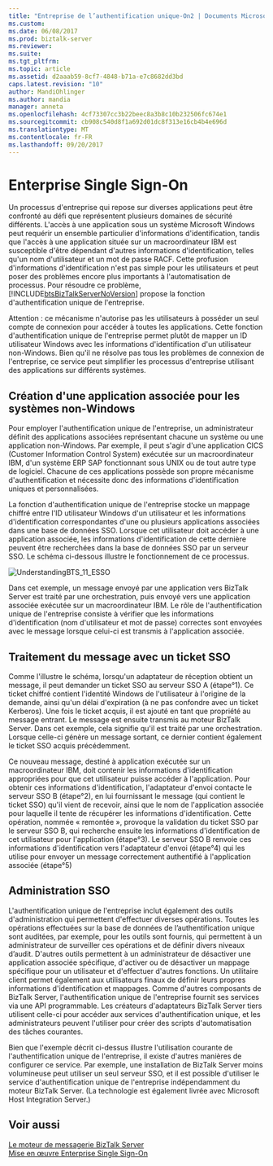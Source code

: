 ```yaml
---
title: "Entreprise de l’authentification unique-On2 | Documents Microsoft"
ms.custom: 
ms.date: 06/08/2017
ms.prod: biztalk-server
ms.reviewer: 
ms.suite: 
ms.tgt_pltfrm: 
ms.topic: article
ms.assetid: d2aaab59-8cf7-4848-b71a-e7c8682dd3bd
caps.latest.revision: "10"
author: MandiOhlinger
ms.author: mandia
manager: anneta
ms.openlocfilehash: 4cf73307cc3b22beec8a3b8c10b232506fc674e1
ms.sourcegitcommit: cb908c540d8f1a692d01dc8f313e16cb4b4e696d
ms.translationtype: MT
ms.contentlocale: fr-FR
ms.lasthandoff: 09/20/2017
---
```

# <a name="enterprise-single-sign-on"></a>Enterprise Single Sign-On
Un processus d'entreprise qui repose sur diverses applications peut être confronté au défi que représentent plusieurs domaines de sécurité différents. L'accès à une application sous un système Microsoft Windows peut requérir un ensemble particulier d'informations d'identification, tandis que l'accès à une application située sur un macroordinateur IBM est susceptible d'être dépendant d'autres informations d'identification, telles qu'un nom d'utilisateur et un mot de passe RACF. Cette profusion d'informations d'identification n'est pas simple pour les utilisateurs et peut poser des problèmes encore plus importants à l'automatisation de processus. Pour résoudre ce problème, [!INCLUDE[btsBizTalkServerNoVersion](../includes/btsbiztalkservernoversion-md.md)] propose la fonction d'authentification unique de l'entreprise.  
  
 Attention : ce mécanisme n'autorise pas les utilisateurs à posséder un seul compte de connexion pour accéder à toutes les applications. Cette fonction d'authentification unique de l'entreprise permet plutôt de mapper un ID utilisateur Windows avec les informations d'identification d'un utilisateur non-Windows. Bien qu'il ne résolve pas tous les problèmes de connexion de l'entreprise, ce service peut simplifier les processus d'entreprise utilisant des applications sur différents systèmes.  
  
## <a name="creating-affiliate-application-for-non-windows-systems"></a>Création d'une application associée pour les systèmes non-Windows  
 Pour employer l'authentification unique de l'entreprise, un administrateur définit des applications associées représentant chacune un système ou une application non-Windows. Par exemple, il peut s'agir d'une application CICS (Customer Information Control System) exécutée sur un macroordinateur IBM, d'un système ERP SAP fonctionnant sous UNIX ou de tout autre type de logiciel. Chacune de ces applications possède son propre mécanisme d'authentification et nécessite donc des informations d'identification uniques et personnalisées.  
  
 La fonction d'authentification unique de l'entreprise stocke un mappage chiffré entre l'ID utilisateur Windows d'un utilisateur et les informations d'identification correspondantes d'une ou plusieurs applications associées dans une base de données SSO. Lorsque cet utilisateur doit accéder à une application associée, les informations d'identification de cette dernière peuvent être recherchées dans la base de données SSO par un serveur SSO. Le schéma ci-dessous illustre le fonctionnement de ce processus.  
  
 ![](../core/media/understandingbts-11-esso.gif "UnderstandingBTS_11_ESSO")  
  
 Dans cet exemple, un message envoyé par une application vers BizTalk Server est traité par une orchestration, puis envoyé vers une application associée exécutée sur un macroordinateur IBM. Le rôle de l'authentification unique de l'entreprise consiste à vérifier que les informations d'identification (nom d'utilisateur et mot de passe) correctes sont envoyées avec le message lorsque celui-ci est transmis à l'application associée.  
  
## <a name="message-processing-with-an-sso-ticket"></a>Traitement du message avec un ticket SSO  
 Comme l'illustre le schéma, lorsqu'un adaptateur de réception obtient un message, il peut demander un ticket SSO au serveur SSO A (étape°1). Ce ticket chiffré contient l'identité Windows de l'utilisateur à l'origine de la demande, ainsi qu'un délai d'expiration (à ne pas confondre avec un ticket Kerberos). Une fois le ticket acquis, il est ajouté en tant que propriété au message entrant. Le message est ensuite transmis au moteur BizTalk Server. Dans cet exemple, cela signifie qu'il est traité par une orchestration. Lorsque celle-ci génère un message sortant, ce dernier contient également le ticket SSO acquis précédemment.  
  
 Ce nouveau message, destiné à application exécutée sur un macroordinateur IBM, doit contenir les informations d'identification appropriées pour que cet utilisateur puisse accéder à l'application. Pour obtenir ces informations d'identification, l'adaptateur d'envoi contacte le serveur SSO B (étape°2), en lui fournissant le message (qui contient le ticket SSO) qu'il vient de recevoir, ainsi que le nom de l'application associée pour laquelle il tente de récupérer les informations d'identification. Cette opération, nommée « remontée », provoque la validation du ticket SSO par le serveur SSO B, qui recherche ensuite les informations d'identification de cet utilisateur pour l'application (étape°3). Le serveur SSO B renvoie ces informations d'identification vers l'adaptateur d'envoi (étape°4) qui les utilise pour envoyer un message correctement authentifié à l'application associée (étape°5)  
  
## <a name="administering-sso"></a>Administration SSO  
 L'authentification unique de l'entreprise inclut également des outils d'administration qui permettent d'effectuer diverses opérations. Toutes les opérations effectuées sur la base de données de l’authentification unique sont auditées, par exemple, pour les outils sont fournis, qui permettent à un administrateur de surveiller ces opérations et de définir divers niveaux d’audit. D'autres outils permettent à un administrateur de désactiver une application associée spécifique, d'activer ou de désactiver un mappage spécifique pour un utilisateur et d'effectuer d'autres fonctions. Un utilitaire client permet également aux utilisateurs finaux de définir leurs propres informations d'identification et mappages. Comme d'autres composants de BizTalk Server, l'authentification unique de l'entreprise fournit ses services via une API programmable. Les créateurs d'adaptateurs BizTalk Server tiers utilisent celle-ci pour accéder aux services d'authentification unique, et les administrateurs peuvent l'utiliser pour créer des scripts d'automatisation des tâches courantes.  
  
 Bien que l'exemple décrit ci-dessus illustre l'utilisation courante de l'authentification unique de l'entreprise, il existe d'autres manières de configurer ce service. Par exemple, une installation de BizTalk Server moins volumineuse peut utiliser un seul serveur SSO, et il est possible d'utiliser le service d'authentification unique de l'entreprise indépendamment du moteur BizTalk Server. (La technologie est également livrée avec Microsoft Host Integration Server.)  
  
## <a name="see-also"></a>Voir aussi  
 [Le moteur de messagerie BizTalk Server](../core/the-biztalk-server-messaging-engine.md)   
 [Mise en œuvre Enterprise Single Sign-On](../core/implementing-enterprise-single-sign-on.md)